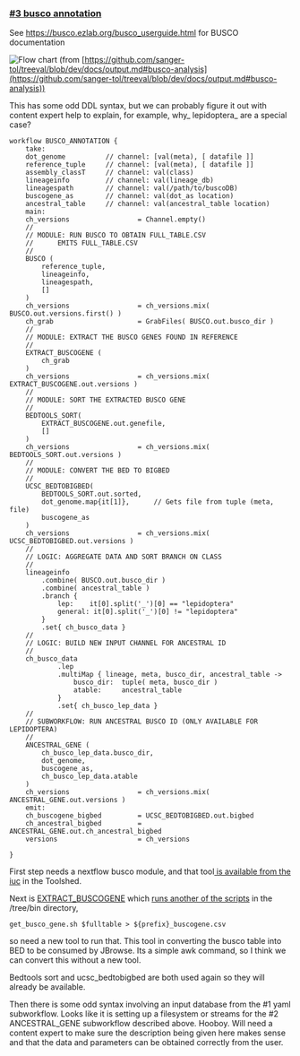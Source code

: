 
### [#3 busco annotation](https://github.com/sanger-tol/treeval/blob/dev/subworkflows/local/busco_annotation.nf)

See https://busco.ezlab.org/busco_userguide.html for BUSCO documentation

![Flow chart](https://raw.githubusercontent.com/sanger-tol/treeval/dev/docs/images/v1-1-0/treeval_1_1_0_busco_analysis.png)
(from [https://github.com/sanger-tol/treeval/blob/dev/docs/output.md#busco-analysis](https://github.com/sanger-tol/treeval/blob/dev/docs/output.md#busco-analysis))

This has some odd DDL syntax, but we can probably figure it out with content expert help to explain, for example, why_ lepidoptera_ are a special case?

```
workflow BUSCO_ANNOTATION {
    take:
    dot_genome          // channel: [val(meta), [ datafile ]]
    reference_tuple     // channel: [val(meta), [ datafile ]]
    assembly_classT     // channel: val(class)
    lineageinfo         // channel: val(lineage_db)
    lineagespath        // channel: val(/path/to/buscoDB)
    buscogene_as        // channel: val(dot_as location)
    ancestral_table     // channel: val(ancestral_table location)
    main:
    ch_versions                 = Channel.empty()
    //
    // MODULE: RUN BUSCO TO OBTAIN FULL_TABLE.CSV
    //      EMITS FULL_TABLE.CSV
    //
    BUSCO (
        reference_tuple,
        lineageinfo,
        lineagespath,
        []
    )
    ch_versions                 = ch_versions.mix( BUSCO.out.versions.first() )
    ch_grab                     = GrabFiles( BUSCO.out.busco_dir )
    //
    // MODULE: EXTRACT THE BUSCO GENES FOUND IN REFERENCE
    //
    EXTRACT_BUSCOGENE (
        ch_grab
    )
    ch_versions                 = ch_versions.mix( EXTRACT_BUSCOGENE.out.versions )
    //
    // MODULE: SORT THE EXTRACTED BUSCO GENE
    //
    BEDTOOLS_SORT(
        EXTRACT_BUSCOGENE.out.genefile,
        []
    )
    ch_versions                 = ch_versions.mix( BEDTOOLS_SORT.out.versions )
    //
    // MODULE: CONVERT THE BED TO BIGBED
    //
    UCSC_BEDTOBIGBED(
        BEDTOOLS_SORT.out.sorted,
        dot_genome.map{it[1]},      // Gets file from tuple (meta, file)
        buscogene_as
    )
    ch_versions                 = ch_versions.mix( UCSC_BEDTOBIGBED.out.versions )
    //
    // LOGIC: AGGREGATE DATA AND SORT BRANCH ON CLASS
    //
    lineageinfo
        .combine( BUSCO.out.busco_dir )
        .combine( ancestral_table )
        .branch {
            lep:    it[0].split('_')[0] == "lepidoptera"
            general: it[0].split('_')[0] != "lepidoptera"
        }
        .set{ ch_busco_data }
    //
    // LOGIC: BUILD NEW INPUT CHANNEL FOR ANCESTRAL ID
    //
    ch_busco_data
            .lep
            .multiMap { lineage, meta, busco_dir, ancestral_table ->
                busco_dir:  tuple( meta, busco_dir )
                atable:     ancestral_table
            }
            .set{ ch_busco_lep_data }
    //
    // SUBWORKFLOW: RUN ANCESTRAL BUSCO ID (ONLY AVAILABLE FOR LEPIDOPTERA)
    //
    ANCESTRAL_GENE (
        ch_busco_lep_data.busco_dir,
        dot_genome,
        buscogene_as,
        ch_busco_lep_data.atable
    )
    ch_versions                 = ch_versions.mix( ANCESTRAL_GENE.out.versions )
    emit:
    ch_buscogene_bigbed         = UCSC_BEDTOBIGBED.out.bigbed
    ch_ancestral_bigbed         = ANCESTRAL_GENE.out.ch_ancestral_bigbed
    versions                    = ch_versions

}
```


First step needs a nextflow busco module, and that tool[ is available from the iuc](https://toolshed.g2.bx.psu.edu/view/iuc/busco/2a5b8b9936bf) in the Toolshed.

Next is [EXTRACT_BUSCOGENE](https://github.com/sanger-tol/treeval/blob/dev/modules/local/extract_buscogene.nf)
which [runs another of the scripts](https://github.com/sanger-tol/treeval/blob/460268b5872102e1e0796eeeb532b0ae72af4530/bin/get_busco_gene.sh#L4) in the /tree/bin directory,


```
get_busco_gene.sh $fulltable > ${prefix}_buscogene.csv
```

so need a new tool to run that. This tool in converting the busco table into BED to be consumed by JBrowse. Its a simple awk command, so I think we can convert this without a new tool.

Bedtools sort and ucsc_bedtobigbed are both used again so they will already be available.

Then there is some odd syntax involving an input database from the #1 yaml subworkflow. Looks like it is setting up a filesystem or streams for the
#2 ANCESTRAL_GENE subworkflow described above.
Hooboy.
Will need a content expert to make sure the description being given here makes sense and that the data and parameters can be obtained correctly from the user.

